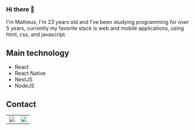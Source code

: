 ### Hi there 👋
I'm Matheus, I'm 23 years old and I've been studying programming for over 5 years, currently my favorite stack is web and mobile applications, using html, css, and javascript.

## Main technology
- React
- React Native
- NextJS
- NodeJS

## Contact


<table>
  <td>
    <img src="https://github-readme-stats.vercel.app/api?username=themath123&theme=dark&show_icons=true">   
  </td>
  <td>
    <img src="https://github-readme-stats.vercel.app/api/top-langs/?username=anuraghazra&theme=dark&layout=compact&exclude_repo=exerciciosemc&langs_count=10">
  </td>
</table>

